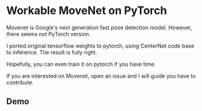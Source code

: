 # Workable MoveNet on PyTorch

Movenet is Google's next generation fast pose detection model. However, there seems not PyTorch version.

I ported original tensorflow weights to pytorch, using CenterNet code base to inference. The result is fully right.

Hopefully, you can even train it on pytorch if you have time.

If you are interested on Movenet, open an issue and I will guide you have to contribute.


## Demo

